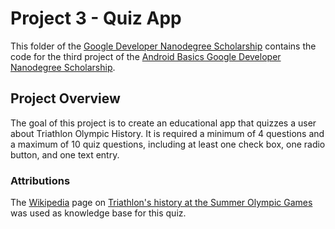 # Project 3 - Quiz App

This folder of the [Google Developer Nanodegree Scholarship](https://github.com/EnduranceCode/GoogleDeveloperNanodegreeScholarship/tree/master) contains the code for the third project of the [Android Basics Google Developer Nanodegree Scholarship](https://sites.google.com/knowlabs.com/gdnd2017).

## Project Overview

The goal of this project is to create an educational app that quizzes a user about Triathlon Olympic History. It is required a minimum of 4 questions and a maximum of 10 quiz questions, including at least one check box, one radio button, and one text entry.

### Attributions

The [Wikipedia](https://wikipedia.org) page on [Triathlon's history at the Summer Olympic Games](https://en.wikipedia.org/wiki/Triathlon_at_the_Summer_Olympics) was used as knowledge base for this quiz.
